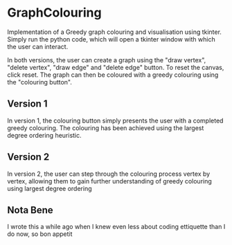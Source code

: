 # GraphColouring
Implementation of a Greedy graph colouring and visualisation using tkinter. Simply run the python code, which will open a tkinter window with which the user can interact.

In both versions, the user can create a graph using the "draw vertex", "delete vertex", "draw edge" and "delete edge" button. To reset the canvas, click reset. The graph can then be coloured with a greedy colouring using the "colouring button". 

## Version 1
In version 1, the colouring button simply presents the user with a completed greedy colouring. The colouring has been achieved using the largest degree ordering heuristic.

## Version 2
In version 2, the user can step through the colouring process vertex by vertex, allowing them to gain further understanding of greedy colouring using largest degree ordering

## Nota Bene
I wrote this a while ago when I knew even less about coding ettiquette than I do now, so bon appetit
